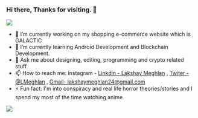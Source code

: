 ### Hi there, Thanks for visiting. 👋

![](https://komarev.com/ghpvc/?username=lakshaymeghlan)
<!-- 
**lakshaymeghlan/lakshaymeghlan** is a ✨ _special_ ✨ repository because its `README.md` (this file) appears on your GitHub profile. -->
<!-- Here are some ideas to get you started: -->
- 🔭 I’m currently working on my shopping e-commerce website which is GALACTIC
- 🌱 I’m currently learning Android Development and Blockchain Development.
- 💬 Ask me about designing, editing, programming and crypto related stuff
- 📫 How to reach me: instagram - [Linkdin - Lakshay Meghlan](https://www.linkedin.com/in/lakshay-meghlan-77512321b/) , [Twiter - @LMeghlan](https://twitter.com/LMeghlan) , [Gmail- lakshaymeghlan24@gmail.com](https://mail.google.com/mail/u/1/#inbox)
- ⚡ Fun fact: I'm into conspiracy and real life horror theories/stories and I spend my most of the time watching anime

<img src="https://github-readme-stats.vercel.app/api?username=lakshaymeghlan&&show_icons=true&title_color=ffffff&icon_color=bb2acf&text_color=daf7dc&bg_color=191919">

